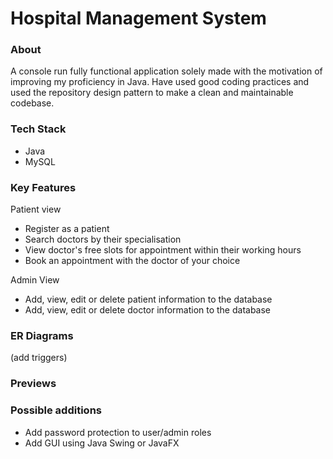 # Hospital Management System

### About
A console run fully functional application solely made with the motivation of improving my proficiency in Java.
 Have used good coding practices and used the repository design pattern to make a clean and maintainable codebase.

### Tech Stack

- Java
- MySQL

### Key Features

Patient view
- Register as a patient
- Search doctors by their specialisation
- View doctor's free slots for appointment within their working hours
- Book an appointment with the doctor of your choice

Admin View
- Add, view, edit or delete patient information to the database
- Add, view, edit or delete doctor information to the database

### ER Diagrams

(add triggers)

### Previews

### Possible additions

- Add password protection to user/admin roles
- Add GUI using Java Swing or JavaFX
